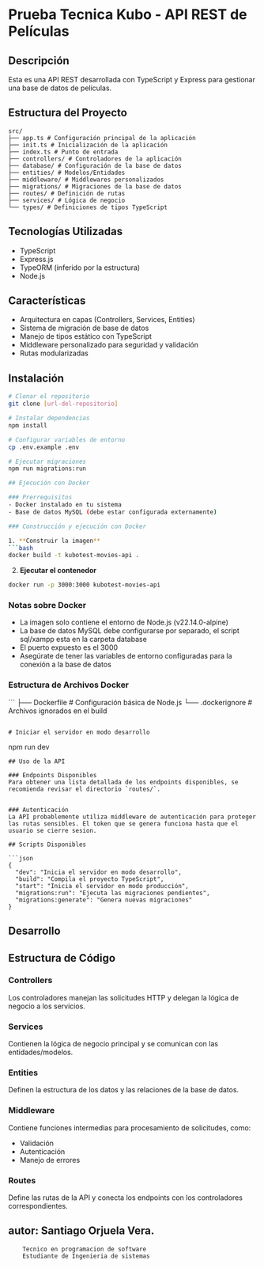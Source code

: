 # Prueba Tecnica Kubo - API REST de Películas

## Descripción
Esta es una API REST desarrollada con TypeScript y Express para gestionar una base de datos de películas.

## Estructura del Proyecto 
```
src/
├── app.ts # Configuración principal de la aplicación
├── init.ts # Inicialización de la aplicación
├── index.ts # Punto de entrada
├── controllers/ # Controladores de la aplicación
├── database/ # Configuración de la base de datos
├── entities/ # Modelos/Entidades
├── middleware/ # Middlewares personalizados
├── migrations/ # Migraciones de la base de datos
├── routes/ # Definición de rutas
├── services/ # Lógica de negocio
└── types/ # Definiciones de tipos TypeScript
```

## Tecnologías Utilizadas
- TypeScript
- Express.js
- TypeORM (inferido por la estructura)
- Node.js

## Características
- Arquitectura en capas (Controllers, Services, Entities)
- Sistema de migración de base de datos
- Manejo de tipos estático con TypeScript
- Middleware personalizado para seguridad y validación
- Rutas modularizadas

## Instalación

```bash
# Clonar el repositorio
git clone [url-del-repositorio]

# Instalar dependencias
npm install

# Configurar variables de entorno
cp .env.example .env

# Ejecutar migraciones
npm run migrations:run

## Ejecución con Docker

### Prerrequisitos
- Docker instalado en tu sistema
- Base de datos MySQL (debe estar configurada externamente)

### Construcción y ejecución con Docker

1. **Construir la imagen**
```bash
docker build -t kubotest-movies-api .
```

2. **Ejecutar el contenedor**
```bash
docker run -p 3000:3000 kubotest-movies-api
```
### Notas sobre Docker
- La imagen solo contiene el entorno de Node.js (v22.14.0-alpine)
- La base de datos MySQL debe configurarse por separado, el script sql/xampp esta en la carpeta database
- El puerto expuesto es el 3000
- Asegúrate de tener las variables de entorno configuradas para la conexión a la base de datos

### Estructura de Archivos Docker
´´´
├── Dockerfile # Configuración básica de Node.js
└── .dockerignore # Archivos ignorados en el build
```

# Iniciar el servidor en modo desarrollo

```
npm run dev
```
## Uso de la API

### Endpoints Disponibles
Para obtener una lista detallada de los endpoints disponibles, se recomienda revisar el directorio `routes/`.


### Autenticación
La API probablemente utiliza middleware de autenticación para proteger las rutas sensibles. El token que se genera funciona hasta que el usuario se cierre sesion.

## Scripts Disponibles

```json
{
  "dev": "Inicia el servidor en modo desarrollo",
  "build": "Compila el proyecto TypeScript",
  "start": "Inicia el servidor en modo producción",
  "migrations:run": "Ejecuta las migraciones pendientes",
  "migrations:generate": "Genera nuevas migraciones"
}
```

## Desarrollo

## Estructura de Código

### Controllers
Los controladores manejan las solicitudes HTTP y delegan la lógica de negocio a los servicios.

### Services
Contienen la lógica de negocio principal y se comunican con las entidades/modelos.

### Entities
Definen la estructura de los datos y las relaciones de la base de datos.

### Middleware
Contiene funciones intermedias para procesamiento de solicitudes, como:
- Validación
- Autenticación
- Manejo de errores

### Routes
Define las rutas de la API y conecta los endpoints con los controladores correspondientes.

## autor: Santiago Orjuela Vera.
        Tecnico en programacion de software
        Estudiante de Ingenieria de sistemas